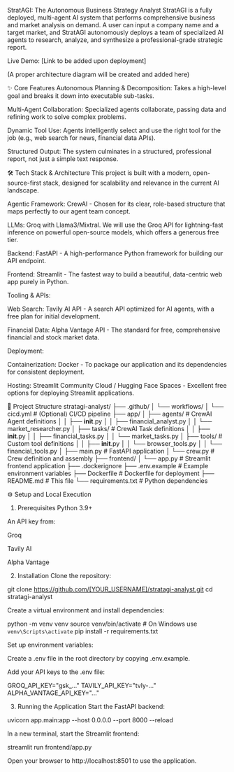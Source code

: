StratAGI: The Autonomous Business Strategy Analyst
StratAGI is a fully deployed, multi-agent AI system that performs comprehensive business and market analysis on demand. A user can input a company name and a target market, and StratAGI autonomously deploys a team of specialized AI agents to research, analyze, and synthesize a professional-grade strategic report.

Live Demo: [Link to be added upon deployment]

(A proper architecture diagram will be created and added here)

✨ Core Features
Autonomous Planning & Decomposition: Takes a high-level goal and breaks it down into executable sub-tasks.

Multi-Agent Collaboration: Specialized agents collaborate, passing data and refining work to solve complex problems.

Dynamic Tool Use: Agents intelligently select and use the right tool for the job (e.g., web search for news, financial data APIs).

Structured Output: The system culminates in a structured, professional report, not just a simple text response.

🛠️ Tech Stack & Architecture
This project is built with a modern, open-source-first stack, designed for scalability and relevance in the current AI landscape.

Agentic Framework: CrewAI - Chosen for its clear, role-based structure that maps perfectly to our agent team concept.

LLMs: Groq with Llama3/Mixtral. We will use the Groq API for lightning-fast inference on powerful open-source models, which offers a generous free tier.

Backend: FastAPI - A high-performance Python framework for building our API endpoint.

Frontend: Streamlit - The fastest way to build a beautiful, data-centric web app purely in Python.

Tooling & APIs:

Web Search: Tavily AI API - A search API optimized for AI agents, with a free plan for initial development.

Financial Data: Alpha Vantage API - The standard for free, comprehensive financial and stock market data.

Deployment:

Containerization: Docker - To package our application and its dependencies for consistent deployment.

Hosting: Streamlit Community Cloud / Hugging Face Spaces - Excellent free options for deploying Streamlit applications.

🚀 Project Structure
stratagi-analyst/
├── .github/
│   └── workflows/
│       └── cicd.yml         # (Optional) CI/CD pipeline
├── app/
│   ├── agents/              # CrewAI Agent definitions
│   │   ├── __init__.py
│   │   ├── financial_analyst.py
│   │   └── market_researcher.py
│   ├── tasks/               # CrewAI Task definitions
│   │   ├── __init__.py
│   │   ├── financial_tasks.py
│   │   └── market_tasks.py
│   ├── tools/               # Custom tool definitions
│   │   ├── __init__.py
│   │   └── browser_tools.py
│   │   └── financial_tools.py
│   ├── main.py              # FastAPI application
│   └── crew.py              # Crew definition and assembly
├── frontend/
│   └── app.py               # Streamlit frontend application
├── .dockerignore
├── .env.example             # Example environment variables
├── Dockerfile               # Dockerfile for deployment
├── README.md                # This file
└── requirements.txt         # Python dependencies

⚙️ Setup and Local Execution
1. Prerequisites
Python 3.9+

An API key from:

Groq

Tavily AI

Alpha Vantage

2. Installation
Clone the repository:

git clone https://github.com/[YOUR_USERNAME]/stratagi-analyst.git
cd stratagi-analyst

Create a virtual environment and install dependencies:

python -m venv venv
source venv/bin/activate  # On Windows use `venv\Scripts\activate`
pip install -r requirements.txt

Set up environment variables:

Create a .env file in the root directory by copying .env.example.

Add your API keys to the .env file:

GROQ_API_KEY="gsk_..."
TAVILY_API_KEY="tvly-..."
ALPHA_VANTAGE_API_KEY="..."

3. Running the Application
Start the FastAPI backend:

uvicorn app.main:app --host 0.0.0.0 --port 8000 --reload

In a new terminal, start the Streamlit frontend:

streamlit run frontend/app.py

Open your browser to http://localhost:8501 to use the application.